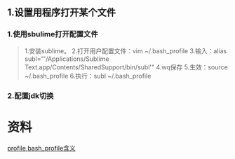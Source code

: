 ## 1.设置用程序打开某个文件

### 1.使用sbulime打开配置文件

> 1.安装sublime。
> 2.打开用户配置文件：vim ~/.bash_profile
> 3.输入：alias subl="'/Applications/Sublime Text.app/Contents/SharedSupport/bin/subl'"
> 4.wq保存
> 5.生效：source ~/.bash_profile
> 6.执行：subl ~/.bash_profile

### 2.配置jdk切换

# 资料

[profile,bash_profile含义](https://blog.csdn.net/hnoysz/article/details/78666272)